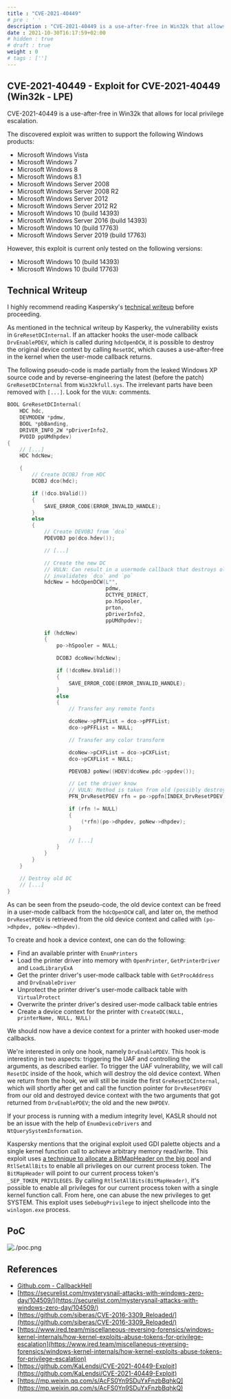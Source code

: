 ```yaml
---
title : "CVE-2021-40449"
# pre : ' '
description : "CVE-2021-40449 is a use-after-free in Win32k that allows for local privilege escalation."
date : 2021-10-30T16:17:59+02:00
# hidden : true
# draft : true
weight : 0
# tags : ['']
---
```


## CVE-2021-40449 - Exploit for CVE-2021-40449 (Win32k - LPE)

CVE-2021-40449 is a use-after-free in Win32k that allows for local privilege escalation.

The discovered exploit was written to support the following Windows products:

* Microsoft Windows Vista
* Microsoft Windows 7
* Microsoft Windows 8
* Microsoft Windows 8.1
* Microsoft Windows Server 2008
* Microsoft Windows Server 2008 R2
* Microsoft Windows Server 2012
* Microsoft Windows Server 2012 R2
* Microsoft Windows 10 (build 14393)
* Microsoft Windows Server 2016 (build 14393)
* Microsoft Windows 10 (build 17763)
* Microsoft Windows Server 2019 (build 17763)

However, this exploit is current only tested on the following versions:

* Microsoft Windows 10 (build 14393)
* Microsoft Windows 10 (build 17763)

## Technical Writeup

I highly recommend reading Kaspersky's [technical writeup](https://securelist.com/mysterysnail-attacks-with-windows-zero-day/104509/) before proceeding.

As mentioned in the technical writeup by Kasperky, the vulnerability exists in `GreResetDCInternal`. If an attacker hooks the user-mode callback `DrvEnablePDEV`, which is called during `hdcOpenDCW`, it is possible to destroy the original device context by calling `ResetDC`, which causes a use-after-free in the kernel when the user-mode callback returns.

The following pseudo-code is made partially from the leaked Windows XP source code and by reverse-engineering the latest (before the patch) `GreResetDCInternal` from `Win32kfull.sys`. The irrelevant parts have been removed with `[...]`. Look for the `VULN:` comments.

```c
BOOL GreResetDCInternal(
    HDC hdc,
    DEVMODEW *pdmw,
    BOOL *pbBanding,
    DRIVER_INFO_2W *pDriverInfo2,
    PVOID ppUMdhpdev)
{
    // [...]
    HDC hdcNew;

    {
        // Create DCOBJ from HDC
        DCOBJ dco(hdc);

        if (!dco.bValid())
        {
            SAVE_ERROR_CODE(ERROR_INVALID_HANDLE);
        }
        else
        {
            // Create DEVOBJ from `dco`
            PDEVOBJ po(dco.hdev());

            // [...]

            // Create the new DC
            // VULN: Can result in a usermode callback that destroys old DC, which
            // invalidates `dco` and `po`
            hdcNew = hdcOpenDCW(L"",
                                pdmw,
                                DCTYPE_DIRECT,
                                po.hSpooler,
                                prton,
                                pDriverInfo2,
                                ppUMdhpdev);

            if (hdcNew)
            {
                po->hSpooler = NULL;

                DCOBJ dcoNew(hdcNew);

                if (!dcoNew.bValid())
                {
                    SAVE_ERROR_CODE(ERROR_INVALID_HANDLE);
                }
                else
                {
                    // Transfer any remote fonts

                    dcoNew->pPFFList = dco->pPFFList;
                    dco->pPFFList = NULL;

                    // Transfer any color transform

                    dcoNew->pCXFList = dco->pCXFList;
                    dco->pCXFList = NULL;

                    PDEVOBJ poNew((HDEV)dcoNew.pdc->ppdev());

                    // Let the driver know
                    // VULN: Method is taken from old (possibly destroyed) `po`
                    PFN_DrvResetPDEV rfn = po->ppfn[INDEX_DrvResetPDEV];

                    if (rfn != NULL)
                    {
                        (*rfn)(po->dhpdev, poNew->dhpdev);
                    }

                    // [...]
                }
            }
        }
    }

    // Destroy old DC
    // [...]
}
```

As can be seen from the pseudo-code, the old device context can be freed in a user-mode callback from the `hdcOpenDCW` call, and later on, the method `DrvResetPDEV` is retrieved from the old device context and called with `(po->dhpdev, poNew->dhpdev)`.

To create and hook a device context, one can do the following:

* Find an available printer with `EnumPrinters`
* Load the printer driver into memory with `OpenPrinter`, `GetPrinterDriver` and `LoadLibraryExA`
* Get the printer driver's user-mode callback table with `GetProcAddress` and `DrvEnableDriver`
* Unprotect the printer driver's user-mode callback table with `VirtualProtect`
* Overwrite the printer driver's desired user-mode callback table entries
* Create a device context for the printer with `CreateDC(NULL, printerName, NULL, NULL)`

We should now have a device context for a printer with hooked user-mode callbacks.

We're interested in only one hook, namely `DrvEnablePDEV`. This hook is interesting in two aspects: triggering the UAF and controlling the arguments, as described earlier. To trigger the UAF vulnerability, we will call `ResetDC` inside of the hook, which will destroy the old device context. When we return from the hook, we will still be inside the first `GreResetDCInternal`, which will shortly after get and call the function pointer for `DrvResetPDEV` from our old and destroyed device context with the two arguments that got returned from `DrvEnablePDEV`; the old and the new `DHPDEV`.

If your process is running with a medium integrity level, KASLR should not be an issue with the help of `EnumDeviceDrivers` and `NtQuerySystemInformation`.

Kaspersky mentions that the original exploit used GDI palette objects and a single kernel function call to achieve arbitrary memory read/write. This exploit uses [a technique to allocate a BitMapHeader on the big pool](https://blahcat.github.io/2019/03/17/small-dumps-in-the-big-pool/) and `RtlSetAllBits` to enable all privileges on our current process token. The `BitMapHeader` will point to our current process token's `_SEP_TOKEN_PRIVILEGES`. By calling `RtlSetAllBits(BitMapHeader)`, it's possible to enable all privileges for our current process token with a single kernel function call. From here, one can abuse the new privileges to get SYSTEM. This exploit uses `SeDebugPrivilege` to inject shellcode into the `winlogon.exe` process.

## PoC

![./poc.png](https://raw.githubusercontent.com/ly4k/CallbackHell/main/poc.png)

## References

* [Github.com - CallbackHell](https://github.com/ly4k/CallbackHell)
* [https://securelist.com/mysterysnail-attacks-with-windows-zero-day/104509/](https://securelist.com/mysterysnail-attacks-with-windows-zero-day/104509/)
* [https://github.com/siberas/CVE-2016-3309_Reloaded/](https://github.com/siberas/CVE-2016-3309_Reloaded/)
* [https://www.ired.team/miscellaneous-reversing-forensics/windows-kernel-internals/how-kernel-exploits-abuse-tokens-for-privilege-escalation](https://www.ired.team/miscellaneous-reversing-forensics/windows-kernel-internals/how-kernel-exploits-abuse-tokens-for-privilege-escalation)
* [https://github.com/KaLendsi/CVE-2021-40449-Exploit](https://github.com/KaLendsi/CVE-2021-40449-Exploit)
* [https://mp.weixin.qq.com/s/AcFS0Yn9SDuYxFnzbBqhkQ](https://mp.weixin.qq.com/s/AcFS0Yn9SDuYxFnzbBqhkQ)
